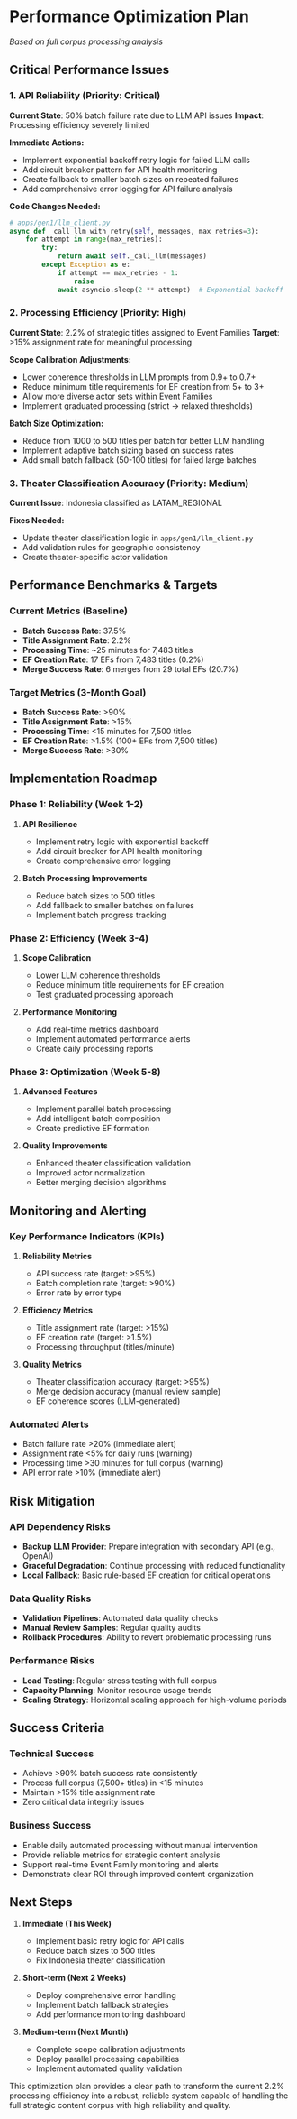 # Performance Optimization Plan
*Based on full corpus processing analysis*

## Critical Performance Issues

### 1. API Reliability (Priority: Critical)
**Current State**: 50% batch failure rate due to LLM API issues
**Impact**: Processing efficiency severely limited

**Immediate Actions:**
- Implement exponential backoff retry logic for failed LLM calls
- Add circuit breaker pattern for API health monitoring
- Create fallback to smaller batch sizes on repeated failures
- Add comprehensive error logging for API failure analysis

**Code Changes Needed:**
```python
# apps/gen1/llm_client.py
async def _call_llm_with_retry(self, messages, max_retries=3):
    for attempt in range(max_retries):
        try:
            return await self._call_llm(messages)
        except Exception as e:
            if attempt == max_retries - 1:
                raise
            await asyncio.sleep(2 ** attempt)  # Exponential backoff
```

### 2. Processing Efficiency (Priority: High)
**Current State**: 2.2% of strategic titles assigned to Event Families
**Target**: >15% assignment rate for meaningful processing

**Scope Calibration Adjustments:**
- Lower coherence thresholds in LLM prompts from 0.9+ to 0.7+
- Reduce minimum title requirements for EF creation from 5+ to 3+
- Allow more diverse actor sets within Event Families
- Implement graduated processing (strict → relaxed thresholds)

**Batch Size Optimization:**
- Reduce from 1000 to 500 titles per batch for better LLM handling
- Implement adaptive batch sizing based on success rates
- Add small batch fallback (50-100 titles) for failed large batches

### 3. Theater Classification Accuracy (Priority: Medium)
**Current Issue**: Indonesia classified as LATAM_REGIONAL

**Fixes Needed:**
- Update theater classification logic in `apps/gen1/llm_client.py`
- Add validation rules for geographic consistency
- Create theater-specific actor validation

## Performance Benchmarks & Targets

### Current Metrics (Baseline)
- **Batch Success Rate**: 37.5%
- **Title Assignment Rate**: 2.2%
- **Processing Time**: ~25 minutes for 7,483 titles
- **EF Creation Rate**: 17 EFs from 7,483 titles (0.2%)
- **Merge Success Rate**: 6 merges from 29 total EFs (20.7%)

### Target Metrics (3-Month Goal)
- **Batch Success Rate**: >90%
- **Title Assignment Rate**: >15%
- **Processing Time**: <15 minutes for 7,500 titles
- **EF Creation Rate**: >1.5% (100+ EFs from 7,500 titles)
- **Merge Success Rate**: >30%

## Implementation Roadmap

### Phase 1: Reliability (Week 1-2)
1. **API Resilience**
   - Implement retry logic with exponential backoff
   - Add circuit breaker for API health monitoring
   - Create comprehensive error logging

2. **Batch Processing Improvements**
   - Reduce batch sizes to 500 titles
   - Add fallback to smaller batches on failures
   - Implement batch progress tracking

### Phase 2: Efficiency (Week 3-4)
1. **Scope Calibration**
   - Lower LLM coherence thresholds
   - Reduce minimum title requirements for EF creation
   - Test graduated processing approach

2. **Performance Monitoring**
   - Add real-time metrics dashboard
   - Implement automated performance alerts
   - Create daily processing reports

### Phase 3: Optimization (Week 5-8)
1. **Advanced Features**
   - Implement parallel batch processing
   - Add intelligent batch composition
   - Create predictive EF formation

2. **Quality Improvements**
   - Enhanced theater classification validation
   - Improved actor normalization
   - Better merging decision algorithms

## Monitoring and Alerting

### Key Performance Indicators (KPIs)
1. **Reliability Metrics**
   - API success rate (target: >95%)
   - Batch completion rate (target: >90%)
   - Error rate by error type

2. **Efficiency Metrics**
   - Title assignment rate (target: >15%)
   - EF creation rate (target: >1.5%)
   - Processing throughput (titles/minute)

3. **Quality Metrics**
   - Theater classification accuracy (target: >95%)
   - Merge decision accuracy (manual review sample)
   - EF coherence scores (LLM-generated)

### Automated Alerts
- Batch failure rate >20% (immediate alert)
- Assignment rate <5% for daily runs (warning)
- Processing time >30 minutes for full corpus (warning)
- API error rate >10% (immediate alert)

## Risk Mitigation

### API Dependency Risks
- **Backup LLM Provider**: Prepare integration with secondary API (e.g., OpenAI)
- **Graceful Degradation**: Continue processing with reduced functionality
- **Local Fallback**: Basic rule-based EF creation for critical operations

### Data Quality Risks
- **Validation Pipelines**: Automated data quality checks
- **Manual Review Samples**: Regular quality audits
- **Rollback Procedures**: Ability to revert problematic processing runs

### Performance Risks
- **Load Testing**: Regular stress testing with full corpus
- **Capacity Planning**: Monitor resource usage trends
- **Scaling Strategy**: Horizontal scaling approach for high-volume periods

## Success Criteria

### Technical Success
- Achieve >90% batch success rate consistently
- Process full corpus (7,500+ titles) in <15 minutes
- Maintain >15% title assignment rate
- Zero critical data integrity issues

### Business Success
- Enable daily automated processing without manual intervention
- Provide reliable metrics for strategic content analysis
- Support real-time Event Family monitoring and alerts
- Demonstrate clear ROI through improved content organization

## Next Steps

1. **Immediate (This Week)**
   - Implement basic retry logic for API calls
   - Reduce batch sizes to 500 titles
   - Fix Indonesia theater classification

2. **Short-term (Next 2 Weeks)**
   - Deploy comprehensive error handling
   - Implement batch fallback strategies
   - Add performance monitoring dashboard

3. **Medium-term (Next Month)**
   - Complete scope calibration adjustments
   - Deploy parallel processing capabilities
   - Implement automated quality validation

This optimization plan provides a clear path to transform the current 2.2% processing efficiency into a robust, reliable system capable of handling the full strategic content corpus with high reliability and quality.